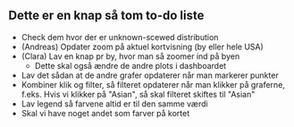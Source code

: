 ## Dette er en knap så tom to-do liste

- Check dem hvor der er unknown-scewed distribution
- (Andreas) Opdater zoom på aktuel kortvisning (by eller hele USA)
- (Clara) Lav en knap pr by, hvor man så zoomer ind på byen
	- Dette skal også ændre de andre plots i dashboardet
- Lav det sådan at de andre grafer opdaterer når man markerer punkter
- Kombiner klik og filter, så filteret opdaterer når man klikker på graferne, f.eks. Hvis vi klikker på "Asian", så skal filteret skiftes til "Asian"
- Lav legend så farvene altid er til den samme værdi
- Skal vi have noget andet som farver på kortet